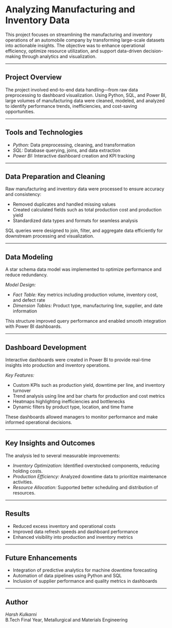 # Analyzing Manufacturing and Inventory Data

This project focuses on streamlining the manufacturing and inventory operations of an automobile company by transforming large-scale datasets into actionable insights. The objective was to enhance operational efficiency, optimize resource utilization, and support data-driven decision-making through analytics and visualization.

---

## Project Overview

The project involved end-to-end data handling—from raw data preprocessing to dashboard visualization. Using Python, SQL, and Power BI, large volumes of manufacturing data were cleaned, modeled, and analyzed to identify performance trends, inefficiencies, and cost-saving opportunities.

---

## Tools and Technologies

- *Python:* Data preprocessing, cleaning, and transformation  
- *SQL:* Database querying, joins, and data extraction  
- *Power BI:* Interactive dashboard creation and KPI tracking  

---

## Data Preparation and Cleaning

Raw manufacturing and inventory data were processed to ensure accuracy and consistency:

- Removed duplicates and handled missing values  
- Created calculated fields such as total production cost and production yield  
- Standardized data types and formats for seamless analysis  

SQL queries were designed to join, filter, and aggregate data efficiently for downstream processing and visualization.

---

## Data Modeling

A star schema data model was implemented to optimize performance and reduce redundancy.

*Model Design:*
- *Fact Table:* Key metrics including production volume, inventory cost, and defect rate  
- *Dimension Tables:* Product type, manufacturing line, supplier, and date information  

This structure improved query performance and enabled smooth integration with Power BI dashboards.

---

## Dashboard Development

Interactive dashboards were created in Power BI to provide real-time insights into production and inventory operations.

*Key Features:*
- Custom KPIs such as production yield, downtime per line, and inventory turnover  
- Trend analysis using line and bar charts for production and cost metrics  
- Heatmaps highlighting inefficiencies and bottlenecks  
- Dynamic filters by product type, location, and time frame  

These dashboards allowed managers to monitor performance and make informed operational decisions.

---

## Key Insights and Outcomes

The analysis led to several measurable improvements:

- *Inventory Optimization:* Identified overstocked components, reducing holding costs.  
- *Production Efficiency:* Analyzed downtime data to prioritize maintenance activities.  
- *Resource Allocation:* Supported better scheduling and distribution of resources.  

---

## Results

- Reduced excess inventory and operational costs  
- Improved data refresh speeds and dashboard performance  
- Enhanced visibility into production and inventory metrics  

---

## Future Enhancements

- Integration of predictive analytics for machine downtime forecasting  
- Automation of data pipelines using Python and SQL  
- Inclusion of supplier performance and quality metrics in dashboards  

---

## Author

*Harsh Kulkarni*  
B.Tech Final Year, Metallurgical and Materials Engineering
